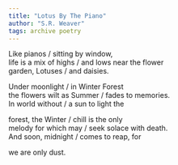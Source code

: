 ```yaml
---
title: "Lotus By The Piano"
author: "S.R. Weaver"
tags: archive poetry
---
```

Like pianos / sitting by window,<br />
life is a mix of highs / and lows near the flower<br />
garden, Lotuses / and daisies.

Under moonlight / in Winter Forest<br />
the flowers wilt as Summer / fades to memories.<br />
In world without / a sun to light the

forest, the Winter / chill is the only<br />
melody for which may / seek solace with death.<br />
And soon, midnight / comes to reap, for

we are only dust.
